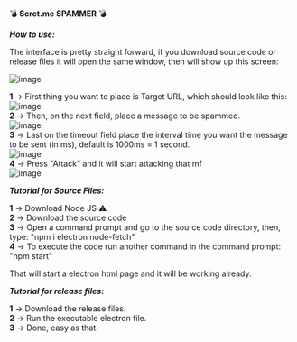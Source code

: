 💣 **Scret.me SPAMMER** 💣

***How to use:***

The interface is pretty straight forward, if you download source code or release files it will open the same window, then will show up this screen:

![image](https://user-images.githubusercontent.com/73448096/221941398-c53c5c61-ed3d-41d7-914a-ab4bfd2e4a47.png)

**1** → First thing you want to place is Target URL, which should look like this:<br>
![image](https://user-images.githubusercontent.com/73448096/221946917-ed8e0397-c29a-447c-b457-3db9a2c751af.png)<br>
**2** → Then, on the next field, place a message to be spammed.<br>
![image](https://user-images.githubusercontent.com/73448096/221941547-131fff31-cd09-4267-b620-f98231512361.png)<br>
**3** → Last on the timeout field place the interval time you want the message to be sent (in ms), default is 1000ms = 1 second.<br>
![image](https://user-images.githubusercontent.com/73448096/221941647-a0bc1e5a-c44b-4c84-9bd8-8a9dfe4301fd.png)<br>
**4** → Press "Attack" and it will start attacking that mf<br>
![image](https://user-images.githubusercontent.com/73448096/221941853-8a6cf90b-4191-4f0b-aa0a-3f35030ef896.png)<br>

***Tutorial for Source Files:***

**1** → Download Node JS ⚠<br>
**2** → Download the source code<br>
**3** → Open a command prompt and go to the source code directory, then, type:
"npm i electron node-fetch"<br>
**4** → To execute the code run another command in the command prompt:
"npm start"

That will start a electron html page and it will be working already.

***Tutorial for release files:***

**1** → Download the release files.<br>
**2** → Run the executable electron file.<br>
**3** → Done, easy as that.
